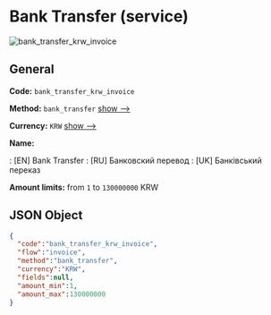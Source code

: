 
# Bank Transfer (service) 
![bank_transfer_krw_invoice](https://static.openfintech.io/payment_methods/bank_transfer_krw_invoice/logo.svg?w=400&c=v0.59.26#w200)  

## General 
 
**Code:** `bank_transfer_krw_invoice` 
 
**Method:** `bank_transfer` 
 [show -->](/payment-methods/bank_transfer/) 
 
**Currency:** `KRW` [show -->](/currencies/KRW/) 
 
**Name:** 
 
:	[EN] Bank Transfer 
:	[RU] Банковский перевод 
:	[UK] Банківський переказ 
 
**Amount limits:** from `1` to `130000000` KRW 

## JSON Object 

```json
{
  "code":"bank_transfer_krw_invoice",
  "flow":"invoice",
  "method":"bank_transfer",
  "currency":"KRW",
  "fields":null,
  "amount_min":1,
  "amount_max":130000000
}
```  
